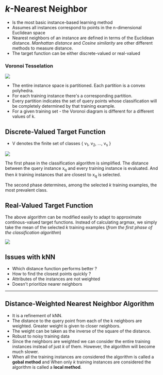 # *k*-Nearest Neighbor

- Is the most basic instance-based learning method
- Assumes all instances correspond to points in the n-dimensional Euclidean space
- Nearest neighbors of an instance are defined in terms of the Euclidean distance. *Manhattan distance* and *Cosine similarity* are other different methods to measure distance.
- The target function can be either discrete-valued or real-valued

### Voronoi Tesselation

![](http://i.imgur.com/OlkyQp0.png)

- The entire instance space is partitioned. Each partition is a convex polyhedra. 
- For each training instance there's a corresponding partition.
- Every partition  indicates the set of query points whose classification will be completely determined by that training example.
- For a given training set - the Voronoi diagram is different for a different values of k.

## Discrete-Valued Target Function

- V denotes the finite set of classes { v<sub>1</sub>, v<sub>2</sub>, ..., v<sub>s</sub> }

![](http://i.imgur.com/bfb4QBQ.png)

The first phase in the classification algorithm is simplified. The distance between the query instance x<sub>q</sub> and every training instance is evaluated. And then *k* training instances that are closest to x<sub>q</sub> is selected.

The second phase determines, among the selected *k* training examples, the most prevalent class.

## Real-Valued Target Function

The above algorithm can be modified easily to adapt to approximate continous-valued target functions. Instead of calculating argmax, we simply take the mean of the selected *k* training examples (*from the first phase of the classification algorithm*)

![](http://i.imgur.com/L6OMLOK.png)

## Issues with kNN

- Which distance function performs better ?
- How to find the closest points quickly ?
- Attributes of the instances are not weighted
- Doesn't prioritize nearer neighbors

* * *

## Distance-Weighted Nearest Neighbor Algorithm

- It is a refinement of kNN.
- The distance to the query point from each of the k neighbors are weighted. Greater weight is given to closer neighbors.
- The weight can be taken as the inverse of the square of the distance.
- Robust to noisy training data
- Since the neighbors are weighted we can consider the entire training instances instead of just *k* of them. However, the algorithm will become much slower. 
- When all the training instances are considered the algorithm is called a **gobal method** and When only *k* training instances are considered the algorithm is called a **local method**.